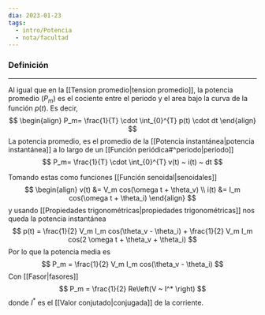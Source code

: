 ```yaml
---
dia: 2023-01-23
tags:
  - intro/Potencia
  - nota/facultad
---
```

### Definición
---
Al igual que en la [[Tension promedio|tension promedio]], la potencia promedio ($P_m$) es el cociente entre el periodo y el area bajo la curva de la función $p(t)$. Es decir, 
$$
\begin{align}
P_m= \frac{1}{T} \cdot \int_{0}^{T} p(t) \cdot dt
\end{align}
$$
La potencia promedio, es el promedio de la [[Potencia instantánea|potencia instantánea]] a lo largo de un [[Función periódica#^periodo|periodo]]
$$ P_m= \frac{1}{T} \cdot \int_{0}^{T} v(t) ~ i(t) ~ dt $$

Tomando estas como funciones [[Función senoidal|senoidales]] $$ \begin{align} 
	v(t) &= V_m cos(\omega t + \theta_v) \\
	i(t) &= I_m cos(\omega t + \theta_i)
\end{align} $$
y usando [[Propiedades trigonométricas|propiedades trigonométricas]] nos queda la potencia instantánea $$ p(t) = \frac{1}{2} V_m I_m cos(\theta_v - \theta_i) + \frac{1}{2} V_m I_m cos(2 \omega t + \theta_v + \theta_i) $$
Por lo que la potencia media es $$ P_m = \frac{1}{2} V_m I_m cos(\theta_v - \theta_i) $$
Con [[Fasor|fasores]] $$ P_m = \frac{1}{2} Re\left(V ~ I^* \right) $$ donde $I^*$ es el [[Valor conjutado|conjugada]] de la corriente.